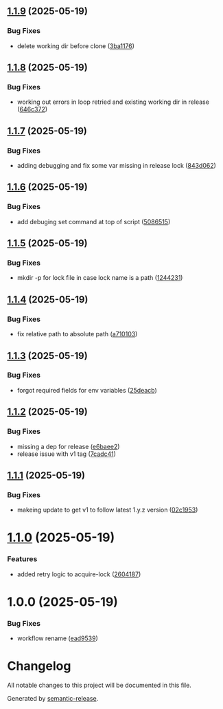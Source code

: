 ## [1.1.9](https://github.com/billypearson/github-action-ci-lock/compare/v1.1.8...v1.1.9) (2025-05-19)


### Bug Fixes

* delete working dir before clone ([3ba1176](https://github.com/billypearson/github-action-ci-lock/commit/3ba1176fac25529deb2ce035c130d5cc115d9d19))

## [1.1.8](https://github.com/billypearson/github-action-ci-lock/compare/v1.1.7...v1.1.8) (2025-05-19)


### Bug Fixes

* working out errors in loop retried and existing working dir in release ([646c372](https://github.com/billypearson/github-action-ci-lock/commit/646c37231f86f5e61ac39201fd018a32a522e74d))

## [1.1.7](https://github.com/billypearson/github-action-ci-lock/compare/v1.1.6...v1.1.7) (2025-05-19)


### Bug Fixes

* adding debugging and fix some var missing in release lock ([843d062](https://github.com/billypearson/github-action-ci-lock/commit/843d0624e37b384f30d64bf61a0b61b3d46a38d5))

## [1.1.6](https://github.com/billypearson/github-action-ci-lock/compare/v1.1.5...v1.1.6) (2025-05-19)


### Bug Fixes

* add debuging set command at top of script ([5086515](https://github.com/billypearson/github-action-ci-lock/commit/50865153c7c125821b404f96f2c1ba3b9d8dfb03))

## [1.1.5](https://github.com/billypearson/github-action-ci-lock/compare/v1.1.4...v1.1.5) (2025-05-19)


### Bug Fixes

* mkdir -p for lock file in case lock name is a path ([1244231](https://github.com/billypearson/github-action-ci-lock/commit/1244231d3d505a57b9fe89b1aa307f353fd4534c))

## [1.1.4](https://github.com/billypearson/github-action-ci-lock/compare/v1.1.3...v1.1.4) (2025-05-19)


### Bug Fixes

* fix relative path to absolute path ([a710103](https://github.com/billypearson/github-action-ci-lock/commit/a71010349d9f56045778b1afc4f85e8edfaa98bf))

## [1.1.3](https://github.com/billypearson/github-action-ci-lock/compare/v1.1.2...v1.1.3) (2025-05-19)


### Bug Fixes

* forgot required fields for env variables ([25deacb](https://github.com/billypearson/github-action-ci-lock/commit/25deacbdf446175ccd0f9227090aae8f60325628))

## [1.1.2](https://github.com/billypearson/github-action-ci-lock/compare/v1.1.1...v1.1.2) (2025-05-19)


### Bug Fixes

* missing a dep for release ([e6baee2](https://github.com/billypearson/github-action-ci-lock/commit/e6baee2ce9a418b50cbbb4c26c99b6efe52c40a1))
* release issue with v1 tag ([7cadc41](https://github.com/billypearson/github-action-ci-lock/commit/7cadc410689896c67998997af4e0b9cfc005cfc7))

## [1.1.1](https://github.com/billypearson/github-action-ci-lock/compare/v1.1.0...v1.1.1) (2025-05-19)


### Bug Fixes

* makeing update to get v1 to follow latest 1.y.z version ([02c1953](https://github.com/billypearson/github-action-ci-lock/commit/02c19532cf14f46a8e521e6fd35ee1629f3c3787))

# [1.1.0](https://github.com/billypearson/github-action-ci-lock/compare/v1.0.0...v1.1.0) (2025-05-19)


### Features

* added retry logic to acquire-lock ([2604187](https://github.com/billypearson/github-action-ci-lock/commit/260418757abbfc679d24bfdc4428a46c9b997204))

# 1.0.0 (2025-05-19)


### Bug Fixes

* workflow rename ([ead9539](https://github.com/billypearson/github-action-ci-lock/commit/ead9539528704e3a8f07cc3c083d28dc128b0978))

# Changelog

All notable changes to this project will be documented in this file.

Generated by [semantic-release](https://github.com/semantic-release/semantic-release).
